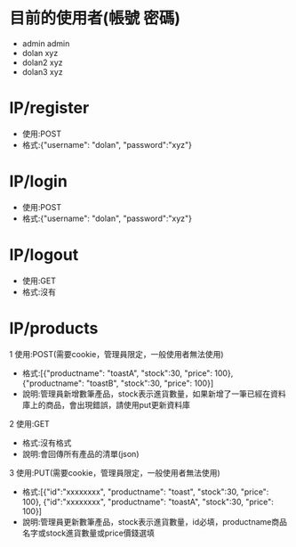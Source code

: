 目前的使用者(帳號 密碼)
=====
* admin     admin
* dolan     xyz
* dolan2    xyz
* dolan3    xyz

IP/register
=====
* 使用:POST
* 格式:{"username": "dolan", "password":"xyz"}

IP/login
=====
* 使用:POST
* 格式:{"username": "dolan", "password":"xyz"}

IP/logout
=====
* 使用:GET
* 格式:沒有

IP/products
=====
1 使用:POST(需要cookie，管理員限定，一般使用者無法使用)

* 格式:[{"productname": "toastA", "stock":30, "price": 100}, {"productname": "toastB", "stock":30, "price": 100}]
* 說明:管理員新增數筆產品，stock表示進貨數量，如果新增了一筆已經在資料庫上的商品，會出現錯誤，請使用put更新資料庫

2 使用:GET

* 格式:沒有格式
* 說明:會回傳所有產品的清單(json)

3 使用:PUT(需要cookie，管理員限定，一般使用者無法使用)

* 格式:[{"id":"xxxxxxxx", "productname": "toast", "stock":30, "price": 100}, {"id":"xxxxxxxx", "productname": "toastA", "stock":30, "price": 100}]
* 說明:管理員更新數筆產品，stock表示進貨數量，id必填，productname商品名字或stock進貨數量或price價錢選填
